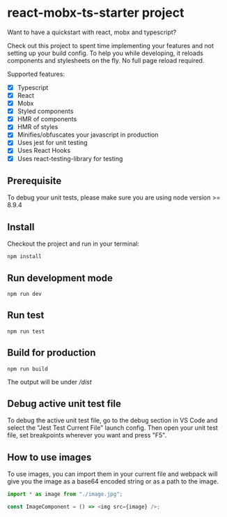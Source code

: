 # react-mobx-ts-starter project

Want to have a quickstart with react, mobx and typescript?

Check out this project to spent time implementing your features and not setting up your build config.
To help you while developing, it reloads components and stylesheets on the fly. No full page reload required.

Supported features:

- [x] Typescript
- [x] React
- [x] Mobx
- [x] Styled components
- [x] HMR of components
- [x] HMR of styles
- [x] Minifies/obfuscates your javascript in production
- [x] Uses jest for unit testing
- [x] Uses React Hooks
- [x] Uses react-testing-library for testing

## Prerequisite

To debug your unit tests, please make sure you are using node version >= 8.9.4

## Install

Checkout the project and run in your terminal:

```
npm install
```

## Run development mode

```
npm run dev
```

## Run test

```
npm run test
```

## Build for production

```
npm run build
```

The output will be under _/dist_

## Debug active unit test file

To debug the active unit test file, go to the debug section in VS Code and select the "Jest Test Current File" launch config.
Then open your unit test file, set breakpoints wherever you want and press "F5".

## How to use images

To use images, you can import them in your current file and webpack will give you the image as a base64 encoded string or as a path to the image.

```javascript
import * as image from "./image.jpg";

const ImageComponent = () => <img src={image} />;
```
